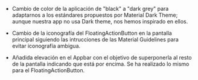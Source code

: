 ﻿ - Cambio de color de la aplicación de "black" a "dark grey" para adaptarnos a los estándares propuestos por Material Dark Theme; aunque nuestra app no usa Dark theme, nos hemos inspirado en ellos.
   
 - Cambio de la iconografía del FloatingActionButton en la pantalla principal
   siguiendo las intrucciones de las Material Guidelines para evitar
   iconografía ambigua.
   
 - Añadida elevación en el Appbar con el objetivo de superponerla al resto
   de la pantalla indicando que está por encima. Se ha realizado lo mismo para el FloatingActionButton.
   
   

